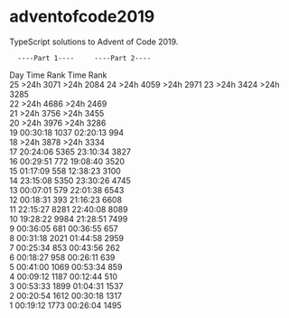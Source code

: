 # adventofcode2019

TypeScript solutions to Advent of Code 2019.


      ----Part 1----     ----Part 2----
Day       Time  Rank         Time  Rank  
 25       >24h  3071         >24h  2084
 24       >24h  4059         >24h  2971 
 23       >24h  3424         >24h  3285   
 22       >24h  4686         >24h  2469    
 21       >24h  3756         >24h  3455    
 20       >24h  3976         >24h  3286   
 19   00:30:18  1037     02:20:13   994    
 18       >24h  3878         >24h  3334    
 17   20:24:06  5365     23:10:34  3827   
 16   00:29:51   772     19:08:40  3520    
 15   01:17:09   558     12:38:23  3100    
 14   23:15:08  5350     23:30:26  4745    
 13   00:07:01   579     22:01:38  6543    
 12   00:18:31   393     21:16:23  6608   
 11   22:15:27  8281     22:40:08  8089    
 10   19:28:22  9984     21:28:51  7499   
  9   00:36:05   681     00:36:55   657    
  8   00:31:18  2021     01:44:58  2959   
  7   00:25:34   853     00:43:56   262   
  6   00:18:27   958     00:26:11   639   
  5   00:41:00  1069     00:53:34   859   
  4   00:09:12  1187     00:12:44   510  
  3   00:53:33  1899     01:04:31  1537  
  2   00:20:54  1612     00:30:18  1317  
  1   00:19:12  1773     00:26:04  1495  
